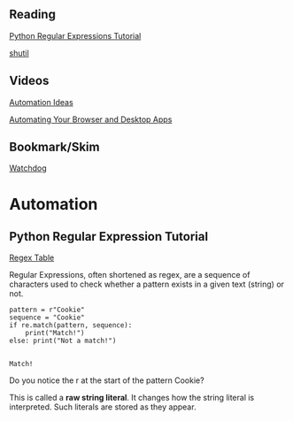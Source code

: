 ## Reading

[Python Regular Expressions Tutorial](https://www.datacamp.com/community/tutorials/python-regular-expression-tutorial)

[shutil](https://pymotw.com/3/shutil/)


## Videos

[Automation Ideas](https://www.youtube.com/watch?v=qbW6FRbaSl0&t=69s)

[Automating Your Browser and Desktop Apps](https://www.youtube.com/watch?v=dZLyfbSQPXI)

## Bookmark/Skim

[Watchdog](https://pythonhosted.org/watchdog/)


# Automation

## Python Regular Expression Tutorial

[Regex Table](https://www.datacamp.com/community/tutorials/python-regular-expression-tutorial#table)

Regular Expressions, often shortened as regex, are a sequence of characters used to check whether a pattern exists in a given text (string) or not. 

```
pattern = r"Cookie"
sequence = "Cookie"
if re.match(pattern, sequence):
    print("Match!")
else: print("Not a match!")


Match!
```
Do you notice the r at the start of the pattern Cookie?

This is called a **raw string literal**. It changes how the string literal is interpreted. Such literals are stored as they appear.
